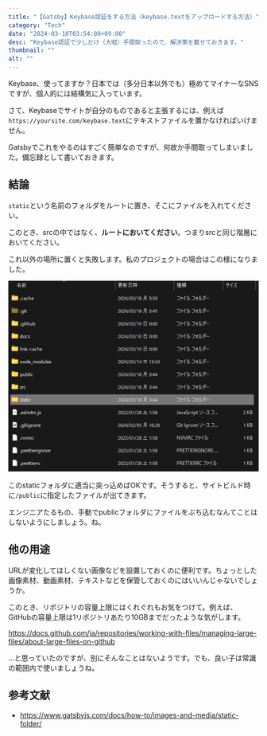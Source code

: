 ```yaml
---
title: "【Gatsby】Keybase認証をする方法（keybase.textをアップロードする方法）"
category: "Tech"
date: "2024-03-18T03:54:00+09:00"
desc: "Keybase認証で少しだけ（大嘘）手間取ったので、解決策を載せておきます。"
thumbnail: ""
alt: ""
---
```


Keybase、使ってますか？日本では（多分日本以外でも）極めてマイナーなSNSですが、個人的には結構気に入っています。

さて、Keybaseでサイトが自分のものであると主張するには、例えば`https://yoursite.com/keybase.text`にテキストファイルを置かなければいけません。

Gatsbyでこれをやるのはすごく簡単なのですが、何故か手間取ってしまいました。備忘録として書いておきます。

## 結論

`static`という名前のフォルダをルートに置き、そこにファイルを入れてください。

このとき、srcの中ではなく、**ルートにおいてください**。つまりsrcと同じ階層においてください。

これ以外の場所に置くと失敗します。私のプロジェクトの場合はこの様になりました。

![Gatsbyプロジェクトのディレクトリ](image.png)

このstaticフォルダに適当に突っ込めばOKです。そうすると、サイトビルド時に`/public`に指定したファイルが出てきます。

エンジニアたるもの、手動でpublicフォルダにファイルをぶち込むなんてことはしないようにしましょう。ね。

## 他の用途

URLが変化してほしくない画像などを設置しておくのに便利です。ちょっとした画像素材、動画素材、テキストなどを保管しておくのにはいいんじゃないでしょうか。

このとき、リポジトリの容量上限にはくれぐれもお気をつけて。例えば、GitHubの容量上限は1リポジトリあたり10GBまでだったような気がします。

https://docs.github.com/ja/repositories/working-with-files/managing-large-files/about-large-files-on-github

…と思っていたのですが、別にそんなことはないようです。でも、良い子は常識の範囲内で使いましょうね。

## 参考文献

- https://www.gatsbyjs.com/docs/how-to/images-and-media/static-folder/